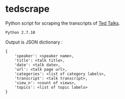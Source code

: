 # tedscrape

Python script for scraping the transcripts of [Ted Talks](https://www.ted.com/talks).

`Python 2.7.10`

Output is JSON dictionary :

```
{
    'speaker': <speaker name>,
    'title': <talk title>,
    'date': <talk date>,
    'url': <talk page url>,
    'categories': <list of category labels>,
    'transcript': <talk transcript>,
    'view_n': <count of views>,
    'topics': <list of topic labels>
}

```
